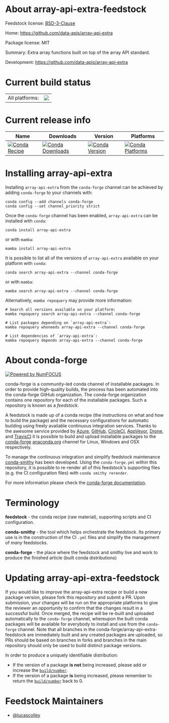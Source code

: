 About array-api-extra-feedstock
===============================

Feedstock license: [BSD-3-Clause](https://github.com/conda-forge/array-api-extra-feedstock/blob/main/LICENSE.txt)

Home: https://github.com/data-apis/array-api-extra

Package license: MIT

Summary: Extra array functions built on top of the array API standard.

Development: https://github.com/data-apis/array-api-extra

Current build status
====================


<table><tr><td>All platforms:</td>
    <td>
      <a href="https://dev.azure.com/conda-forge/feedstock-builds/_build/latest?definitionId=23468&branchName=main">
        <img src="https://dev.azure.com/conda-forge/feedstock-builds/_apis/build/status/array-api-extra-feedstock?branchName=main">
      </a>
    </td>
  </tr>
</table>

Current release info
====================

| Name | Downloads | Version | Platforms |
| --- | --- | --- | --- |
| [![Conda Recipe](https://img.shields.io/badge/recipe-array--api--extra-green.svg)](https://anaconda.org/conda-forge/array-api-extra) | [![Conda Downloads](https://img.shields.io/conda/dn/conda-forge/array-api-extra.svg)](https://anaconda.org/conda-forge/array-api-extra) | [![Conda Version](https://img.shields.io/conda/vn/conda-forge/array-api-extra.svg)](https://anaconda.org/conda-forge/array-api-extra) | [![Conda Platforms](https://img.shields.io/conda/pn/conda-forge/array-api-extra.svg)](https://anaconda.org/conda-forge/array-api-extra) |

Installing array-api-extra
==========================

Installing `array-api-extra` from the `conda-forge` channel can be achieved by adding `conda-forge` to your channels with:

```
conda config --add channels conda-forge
conda config --set channel_priority strict
```

Once the `conda-forge` channel has been enabled, `array-api-extra` can be installed with `conda`:

```
conda install array-api-extra
```

or with `mamba`:

```
mamba install array-api-extra
```

It is possible to list all of the versions of `array-api-extra` available on your platform with `conda`:

```
conda search array-api-extra --channel conda-forge
```

or with `mamba`:

```
mamba search array-api-extra --channel conda-forge
```

Alternatively, `mamba repoquery` may provide more information:

```
# Search all versions available on your platform:
mamba repoquery search array-api-extra --channel conda-forge

# List packages depending on `array-api-extra`:
mamba repoquery whoneeds array-api-extra --channel conda-forge

# List dependencies of `array-api-extra`:
mamba repoquery depends array-api-extra --channel conda-forge
```


About conda-forge
=================

[![Powered by
NumFOCUS](https://img.shields.io/badge/powered%20by-NumFOCUS-orange.svg?style=flat&colorA=E1523D&colorB=007D8A)](https://numfocus.org)

conda-forge is a community-led conda channel of installable packages.
In order to provide high-quality builds, the process has been automated into the
conda-forge GitHub organization. The conda-forge organization contains one repository
for each of the installable packages. Such a repository is known as a *feedstock*.

A feedstock is made up of a conda recipe (the instructions on what and how to build
the package) and the necessary configurations for automatic building using freely
available continuous integration services. Thanks to the awesome service provided by
[Azure](https://azure.microsoft.com/en-us/services/devops/), [GitHub](https://github.com/),
[CircleCI](https://circleci.com/), [AppVeyor](https://www.appveyor.com/),
[Drone](https://cloud.drone.io/welcome), and [TravisCI](https://travis-ci.com/)
it is possible to build and upload installable packages to the
[conda-forge](https://anaconda.org/conda-forge) [anaconda.org](https://anaconda.org/)
channel for Linux, Windows and OSX respectively.

To manage the continuous integration and simplify feedstock maintenance
[conda-smithy](https://github.com/conda-forge/conda-smithy) has been developed.
Using the ``conda-forge.yml`` within this repository, it is possible to re-render all of
this feedstock's supporting files (e.g. the CI configuration files) with ``conda smithy rerender``.

For more information please check the [conda-forge documentation](https://conda-forge.org/docs/).

Terminology
===========

**feedstock** - the conda recipe (raw material), supporting scripts and CI configuration.

**conda-smithy** - the tool which helps orchestrate the feedstock.
                   Its primary use is in the construction of the CI ``.yml`` files
                   and simplify the management of *many* feedstocks.

**conda-forge** - the place where the feedstock and smithy live and work to
                  produce the finished article (built conda distributions)


Updating array-api-extra-feedstock
==================================

If you would like to improve the array-api-extra recipe or build a new
package version, please fork this repository and submit a PR. Upon submission,
your changes will be run on the appropriate platforms to give the reviewer an
opportunity to confirm that the changes result in a successful build. Once
merged, the recipe will be re-built and uploaded automatically to the
`conda-forge` channel, whereupon the built conda packages will be available for
everybody to install and use from the `conda-forge` channel.
Note that all branches in the conda-forge/array-api-extra-feedstock are
immediately built and any created packages are uploaded, so PRs should be based
on branches in forks and branches in the main repository should only be used to
build distinct package versions.

In order to produce a uniquely identifiable distribution:
 * If the version of a package **is not** being increased, please add or increase
   the [``build/number``](https://docs.conda.io/projects/conda-build/en/latest/resources/define-metadata.html#build-number-and-string).
 * If the version of a package **is** being increased, please remember to return
   the [``build/number``](https://docs.conda.io/projects/conda-build/en/latest/resources/define-metadata.html#build-number-and-string)
   back to 0.

Feedstock Maintainers
=====================

* [@lucascolley](https://github.com/lucascolley/)

